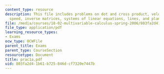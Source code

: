 ```yaml
---
content_type: resource
description: This file includes problems on dot and cross product, velocity and the
  speed, inverse matrices, systems of linear equations, lines, and planes.
file: /media/courses/18-02-multivariable-calculus-spring-2006/803fa2d41b61b725846dcf7320e7447b_prac1a.pdf
file_type: application/pdf
learning_resource_types:
- Exams
ocw_type: OCWFile
parent_title: Exams
parent_type: CourseSection
resourcetype: Document
title: prac1a.pdf
uid: 803fa2d4-1b61-b725-846d-cf7320e7447b
---
```

